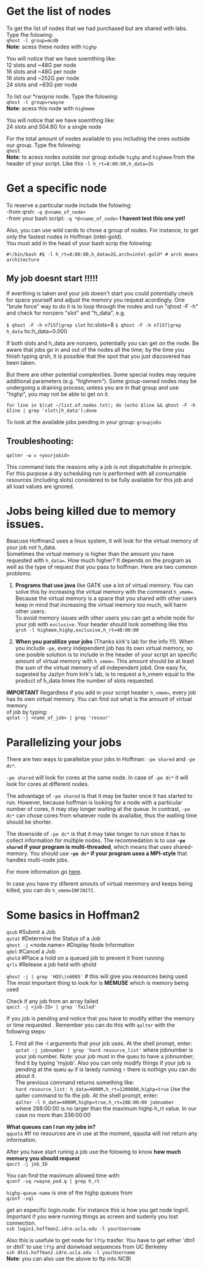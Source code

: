 
# Get the list of nodes

To get the list of nodes that we had purchased but are shared with labs. Type fhe folowing:  
`qhost -l group=mcdb`  
**Note**: acess these nodes with `highp`  

You will notice that we have soemthing like:  
12 slots and ~48G per node  
16 slots and ~48G per node  
16 slots and ~252G per node  
24 slots and ~63G per node  

To list our **rwayne* node. Type the folowing:    
`qhost -l group=rwayne`  
**Note**: acess this node with `highmem`

You will notice that we have soemthng like:  
24 slots and 504.8G for a single node  

For the total amount of nodes available to you including the ones outside our group. Type fhe folowing:  
`qhost`  
**Note**: to acess nodes outside our group exlude `highp` and `highmem` from the header of your script. Like this `-l h_rt=8:00:00,h_data=2G`  

# Get a specific node
To reserve a particular node include the folowing:  
	-from qrsh: `-q @<name_of_node>`  
	-from your bash script: `-q *@<name_of_node>` **I havent test this one yet!**    

Also, you can use wild cards to chose a group of nodes. For instance, to get only the fastest nodes in Hoffman (intel-gold). \
You must add in the head of your bash scrip the folowing:  

`
#!/bin/bash
#$ -l h_rt=8:00:00,h_data=2G,arch=intel-gold* # arch means architecture
`

## My job doesnt start !!!!!
If everthing is taken and your job doesn't start you could potentially check for space yourself and adjust the memory you request acordingly. One "brute force" way to do it is to loop through the nodes and run "qhost -F -h" and check for nonzero "slot" and "h_data", e.g.

`$ qhost -F -h n7157|grep slot`
   hc:slots=8
`$ qhost -F -h n7157|grep h_data`
   hc:h_data=0.000

If both slots and h_data are nonzero, potentially you can get on the node. Be aware that jobs go in and out of the nodes all the time; by the time you finish typing qrsh, it is possible that the spot that you just discovered has been taken.

But there are other potential complexities. Some special nodes may require additional parameters (e.g. "highmem"). Some group-owned nodes may be undergoing a draining process; unless you are in that group and use "highp", you may not be able to get on it.

`for line in $(cat ~/list.of.nodes.txt); do (echo $line && qhost -F -h $line | grep 'slot\|h_data');done`  

To look at the available jobs pending in your group: 
`groupjobs` 

## Troubleshooting:

```
qalter -w v <yourjobid>
```

This command lists the reasons why a job is not dispatchable in principle. For this purpose a dry scheduling run is performed with all consumable resources (including slots) considered to be fully available for this job and all load values are ignored.

# Jobs being killed due to memory issues.
Beacuse Hoffman2 uses a linux system, it will look for the virtual memory of your job not h_data. \
Sometimes the virtual memory is higher than the amount you have requested with `h_data=`. How much higher? It depends on the program as well as the 
type of request that you pass to hoffman. Here are two common problems:

1. **Programs that use java** like GATK use a lot of virtual memory. You can solve this
by increasing the virtual memory with the command `h_vmem=`.   
Because the virtual memory is a space that you shared with other users keep in mind that increasing the virtual memory too much, will harm other users.  
To avoid memory issues with other users you can get a whole node for your job with `exclusive`. Your header should look something like this `qrsh -l highmem,highp,exclusive,h_rt=48:00:00`

2. **When you paralilize your jobs** (Thanks kirk's lab for the info !!!). When you include `-pe`, every independent job has its own virtual memory, 
so one posible solution is to include in the header of your script an specific amount of virtual memory with `h_vmem=`. This amount should be at least the sum of the virtual memory of all independent jobd. One easy fix, sugested by Jazlyn from kirk's lab, is to request a h_vmem equal to the product of h_data times the number of slots requested.  
 
**IMPORTANT** Regardless if you add in your script header `h_vmem=`, every job has its own virtual memory. You can find out what is the amount of virtual memory \
of job by typing:  
`qstat -j <name_of_job> | grep 'resour'` 

# Parallelizing your jobs
There are two ways to parallelize your jobs in Hoffman: `-pe shared` and `-pe dc*`.  

`-pe shared` will look for cores at the same node. In case of `-pe dc*` it will look for cores at different nodes.  

The advantage of `-pe shared` is that it may be faster once it has started to run. However, because hoffman is looking for a node with 
a particular number of cores, it may stay longer waiting at the queue. In contrast, `-pe dc*` can chose cores from whatever node its availalbe, thus the waiting time should be shorter.  

The downside of `-pe dc*` is that it may take longer to run since it has to collect information for multiple nodes. The recomnedation is to use 
**`-pe shared` if your program is multi-threaded**, which means that uses shared-memory. You should use **`-pe dc*` if your program uses a MPI-style** that handles multi-node jobs.

For more information go [here](https://github.com/schuang/hoffman2-job-scheduling-tutorial/tree/master/pdf).  

In case you have try diferent amouts of virtual memmory and keeps being killed, you can do `h_vmem=INFINITI`.  

# Some basics in Hoffman2

`qsub`	#Submit a Job  
`qstat`	#Determine the Status of a Job  
`qhost -j` <node.name>	#Display Node Information  
`qdel`	#Cancel a Job  
`qhold`	#Place a hold on a queued job to prevent it from running  
`qrls`	#Release a job held with qhold  

`qhost -j | grep 'HOS\|n6005'` # this will give you resources being used  
The most important thing to look for is **MEMUSE** which is memory being used  

Check if any job from an array failed  
`qacct -j <job-ID> | grep 'failed'`

If you job is pending and notice that you have to modify either the memory or time requested . Remember you can do this with `qalter` with the following steps:  

1. Find all the -l arguments that your job uses. At the shell prompt, enter:  
     `qstat -j jobnumber | grep 'hard resource_list'`
where jobnumber is your job number. 
Note: your job must in the queu to have a jobnumber; find it by typing 'myjob'. Also 
you can only modify things if your job is pending at the queu `qw` if is laredy running `r` 
there is nothign you can do about it.    
The previous command returns something like:  
`hard resource_list: h_data=4000M,h_rt=1209600,highp=true` 
Use the qalter command to fix the job. At the shell prompt, enter:  
`qalter -l h_data=4000M,highp=true,h_rt=288:00:00 jobnumber`  
where 288:00:00 is no larger than the maximum highp h_rt value. In our case no more than 336:00:00  

**What queues can I run my jobs in?**  
`qquota` #If no resources are in use at the moment, qquota will not return any information.  

After you have start runing a job 
use the folowing to know **how much memory you should request**  
`qacct -j job_ID`  

You can find the maximum allowed time with:  
`qconf -sq rwayne_pod.q | grep h_rt`  

`highp-queue-name` is one of the highp queues from  
`qconf -sql`  

get an especific login.node. For instance this is how you get node login1. Important if you were running things as screen and sudenly you lost connection.  
`ssh login1.hoffman2.idre.ucla.edu -l yourUsername`  

Also this is usefule to get node for `lftp` trasfer. You have to get either 'dtn1 or dtn1' to use `lftp` and donwload sequences from UC Berkeley  
`ssh dtn1.hoffman2.idre.ucla.edu -l yourUsername`  
**Note**: you can also use the above to ftp into NCBI

